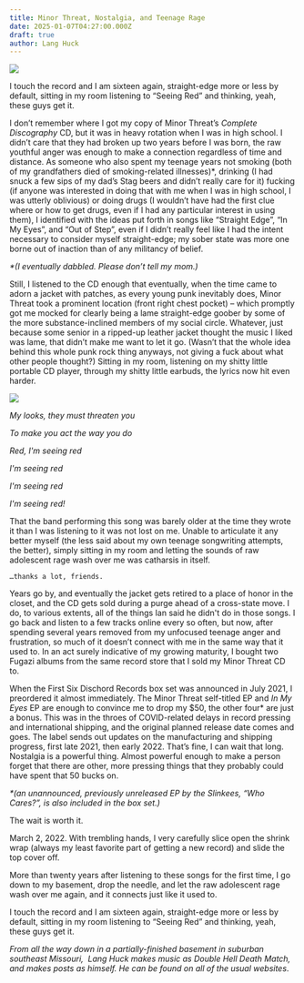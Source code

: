 ```yaml
---
title: Minor Threat, Nostalgia, and Teenage Rage
date: 2025-01-07T04:27:00.000Z
draft: true
author: Lang Huck
---
```

![](/images/upload/screenshot-2025-01-07-at-4.26.15 am.png)



I touch the record and I am sixteen again, straight-edge more or less by default, sitting in my room listening to “Seeing Red” and thinking, yeah, these guys get it.

I don’t remember where I got my copy of Minor Threat’s *Complete Discography* CD, but it was in heavy rotation when I was in high school. I didn’t care that they had broken up two years before I was born, the raw youthful anger was enough to make a connection regardless of time and distance. As someone who also spent my teenage years not smoking (both of my grandfathers died of smoking-related illnesses)*, drinking (I had snuck a few sips of my dad’s Stag beers and didn’t really care for it) fucking (if anyone was interested in doing that with me when I was in high school, I was utterly oblivious) or doing drugs (I wouldn’t have had the first clue where or how to get drugs, even if I had any particular interest in using them), I identified with the ideas put forth in songs like “Straight Edge”, “In My Eyes”, and “Out of Step”, even if I didn’t really feel like I had the intent necessary to consider myself straight-edge; my sober state was more one borne out of inaction than of any militancy of belief.

*\*(I eventually dabbled. Please don’t tell my mom.)*

Still, I listened to the CD enough that eventually, when the time came to adorn a jacket with patches, as every young punk inevitably does, Minor Threat took a prominent location (front right chest pocket) – which promptly got me mocked for clearly being a lame straight-edge goober by some of the more substance-inclined members of my social circle. Whatever, just because some senior in a ripped-up leather jacket thought the music I liked was lame, that didn’t make me want to let it go. (Wasn’t that the whole idea behind this whole punk rock thing anyways, not giving a fuck about what other people thought?) Sitting in my room, listening on my shitty little portable CD player, through my shitty little earbuds, the lyrics now hit even harder.

![](/images/upload/screenshot-2025-01-07-at-4.26.45 am.png)



*My looks, they must threaten you*

*To make you act the way you do*

*Red, I'm seeing red*

*I'm seeing red*

*I'm seeing red*

*I'm seeing red!*

That the band performing this song was barely older at the time they wrote it than I was listening to it was not lost on me. Unable to articulate it any better myself (the less said about my own teenage songwriting attempts, the better), simply sitting in my room and letting the sounds of raw adolescent rage wash over me was catharsis in itself.

	…thanks a lot, friends.

Years go by, and eventually the jacket gets retired to a place of honor in the closet, and the CD gets sold during a purge ahead of a cross-state move. I do, to various extents, all of the things Ian said he didn't do in those songs. I go back and listen to a few tracks online every so often, but now, after spending several years removed from my unfocused teenage anger and frustration, so much of it doesn’t connect with me in the same way that it used to. In an act surely indicative of my growing maturity, I bought two Fugazi albums from the same record store that I sold my Minor Threat CD to.

When the First Six Dischord Records box set was announced in July 2021, I preordered it almost immediately. The Minor Threat self-titled EP and *In My Eyes* EP are enough to convince me to drop my $50, the other four* are just a bonus. This was in the throes of COVID-related delays in record pressing and international shipping, and the original planned release date comes and goes. The label sends out updates on the manufacturing and shipping progress, first late 2021, then early 2022. That’s fine, I can wait that long. Nostalgia is a powerful thing. Almost powerful enough to make a person forget that there are other, more pressing things that they probably could have spent that 50 bucks on.

*\*(an unannounced, previously unreleased EP by the Slinkees, “Who Cares?”, is also included in the box set.)*

The wait is worth it.

March 2, 2022. With trembling hands, I very carefully slice open the shrink wrap (always my least favorite part of getting a new record) and slide the top cover off.

More than twenty years after listening to these songs for the first time, I go down to my basement, drop the needle, and let the raw adolescent rage wash over me again, and it connects just like it used to. 

I touch the record and I am sixteen again, straight-edge more or less by default, sitting in my room listening to “Seeing Red” and thinking, yeah, these guys get it.

*From all the way down in a partially-finished basement in suburban southeast Missouri,  Lang Huck makes music as Double Hell Death Match, and makes posts as himself. He can be found on all of the usual websites*.
